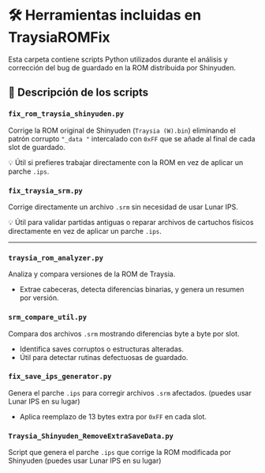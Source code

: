 
# 🛠️ Herramientas incluidas en TraysiaROMFix

Esta carpeta contiene scripts Python utilizados durante el análisis y corrección del bug de guardado en la ROM distribuida por Shinyuden.

## 📄 Descripción de los scripts

### `fix_rom_traysia_shinyuden.py`

Corrige la ROM original de Shinyuden (`Traysia (W).bin`) eliminando el patrón corrupto `"_data "` intercalado con `0xFF` que se añade al final de cada slot de guardado.

💡 Útil si prefieres trabajar directamente con la ROM en vez de aplicar un parche `.ips`.

### `fix_traysia_srm.py`
Corrige directamente un archivo `.srm` sin necesidad de usar Lunar IPS.

💡 Útil para validar partidas antiguas o reparar archivos de cartuchos físicos directamente en vez de aplicar un parche `.ips`.


---

### `traysia_rom_analyzer.py`
Analiza y compara versiones de la ROM de Traysia.
- Extrae cabeceras, detecta diferencias binarias, y genera un resumen por versión.

### `srm_compare_util.py`
Compara dos archivos `.srm` mostrando diferencias byte a byte por slot.
- Identifica saves corruptos o estructuras alteradas.
- Útil para detectar rutinas defectuosas de guardado.

### `fix_save_ips_generator.py`
Genera el parche `.ips` para corregir archivos `.srm` afectados. (puedes usar Lunar IPS en su lugar)
- Aplica reemplazo de 13 bytes extra por `0xFF` en cada slot.


### `Traysia_Shinyuden_RemoveExtraSaveData.py`
Script que genera el parche `.ips` que corrige la ROM modificada por Shinyuden (puedes usar Lunar IPS en su lugar)



